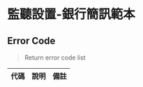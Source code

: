 # 監聽設置-銀行簡訊範本

## Error Code
> Return error code list

| 代碼   | 說明 | 備註 |
| ------ | -------------------------------- | ------ |
